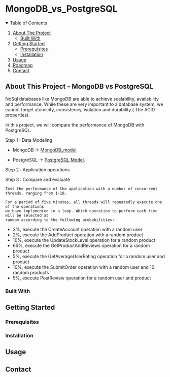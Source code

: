 # MongoDB_vs_PostgreSQL

<!-- TABLE OF CONTENTS -->
<details open="open">
  <summary>Table of Contents</summary>
  <ol>
    <li>
      <a href="#about-the-project">About The Project</a>
      <ul>
        <li><a href="#built-with">Built With</a></li>
      </ul>
    </li>
    <li>
      <a href="#getting-started">Getting Started</a>
      <ul>
        <li><a href="#prerequisites">Prerequisites</a></li>
        <li><a href="#installation">Installation</a></li>
      </ul>
    </li>
    <li><a href="#usage">Usage</a></li>
    <li><a href="#roadmap">Roadmap</a></li>
    <li><a href="#contact">Contact</a></li>
  
  </ol>
</details>



<!-- ABOUT THE PROJECT -->
## About This Project - MongoDB vs PostgreSQL

NoSql databases like MongoDB are able to achieve scalability, availability and performance. While these are very important to a database system, we cannot forget atomicity, consistency, isolation and durability.( The ACID properties).


In this project, we will compare the performance of MongoDB with PostgreSQL. 

Step 1 : Data Modeling 

* MongoDB -> [MongoDB_model](https://github.com/ChaitanyaMehta1997/MongoDB_vs_PostgreSQL/blob/main/MongoDB_vs_PostGreSQL/package/MongoDBModel.py).

* PostgreSQL -> [PostgreSQL Model](https://github.com/ChaitanyaMehta1997/MongoDB_vs_PostgreSQL/blob/main/MongoDB_vs_PostGreSQL/package/PostgreModel.py).
         
         
Step 2 : Application operations 

Step 3 : Compare and evaluate
    
    Test the performance of the application with a number of concurrent threads. ranging from 1-10.
       
    For a period of five minutes, all threads will repeatedly execute one of the operations
    we have implemented in a loop. Which operation to perform each time will be selected at
    random according to the following probabilities:
* 3%, execute the CreateAccount operation with a random user
* 2%, execute the AddProduct operation with a random product
* 10%, execute the UpdateStockLevel operation for a random product
* 65%, execute the GetProductAndReviews operation for a random product
* 5%, execute the GetAverageUserRating operation for a random user and product
* 10%, execute the SubmitOrder operation with a random user and 10 random products
* 5%, execute PostReview operation for a random user and product




### Built With



<!-- GETTING STARTED -->
## Getting Started



### Prerequisites



### Installation




<!-- USAGE EXAMPLES -->
## Usage



<!-- CONTACT -->
## Contact

